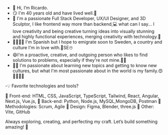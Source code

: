 - 👋 Hi, I’m Ricardo.
- 😏 I'm 40 years old and have lived well.👀
- 🌱 I'm a passionate Full Stack Developer, UX/UI Designer, and 3D Sculptor, I like frontend way more than backend,💻 what can I say... I love creativity and being creative turning ideas into visually stunning and highly functional experiences, merging creativity with technology.🖖
- 💃🏻💃🏻 I'm Spanish but I hope to emigrate soon to Sweden, a country and culture I'm in love with.💞️SE☃️
- 😄I'm a proactive, creative, and outgoing person who likes to find solutions to problems, especially if they're not mine.🤔😋
- 🤠🤙 I'm passionate about learning new topics and getting to know new cultures, but what I'm most passionate about in the world is my family.😍👨‍👩‍👧‍👦

-💡 Favorite technologies and tools?

🔹 Front-end: HTML, CSS, JavaScript, TypeScript, Tailwind, React, Angular, Next.js, Vue.js,
🔹 Back-end: Python, Node.js, MySQL,MongoDB, Postman
🔹 Methodologies: Scrum, Agile
🔹 Design: Figma, Blender, three.js
🔹 Other: Vite, GitHub

Always exploring, creating, and perfecting my craft. Let’s build something amazing! 🚀
<!---
Riesaldev/Riesaldev is a ✨ special ✨ repository because its `README.md` (this file) appears on your GitHub profile.
You can click the Preview link to take a look at your changes.
--->
